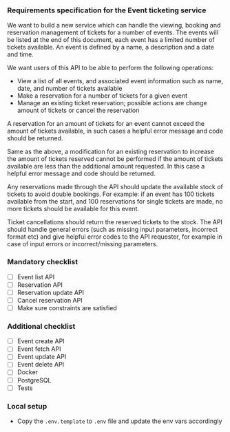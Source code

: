 ### Requirements specification for the Event ticketing service

We want to build a new service which can handle the viewing, booking and reservation
management of tickets for a number of events. The events will be listed at the end of this
document, each event has a limited number of tickets available. An event is defined by a name,
a description and a date and time.

We want users of this API to be able to perform the following operations:
- View a list of all events, and associated event information such as name, date, and
number of tickets available
- Make a reservation for a number of tickets for a given event
- Manage an existing ticket reservation; possible actions are change amount of tickets or  cancel the reservation

A reservation for an amount of tickets for an event cannot exceed the amount of tickets
available, in such cases a helpful error message and code should be returned.

Same as the above, a modification for an existing reservation to increase the amount of tickets
reserved cannot be performed if the amount of tickets available are less than the additional
amount requested. In this case a helpful error message and code should be returned.

Any reservations made through the API should update the available stock of tickets to avoid
double bookings. For example: if an event has 100 tickets available from the start, and 100
reservations for single tickets are made, no more tickets should be available for this event.

Ticket cancellations should return the reserved tickets to the stock.
The API should handle general errors (such as missing input parameters, incorrect format etc)
and give helpful error codes to the API requester, for example in case of input errors or
incorrect/missing parameters.

### Mandatory checklist
- [ ] Event list API
- [ ] Reservation API
- [ ] Reservation update API
- [ ] Cancel reservation API
- [ ] Make sure constraints are satisfied

### Additional checklist
- [ ] Event create API
- [ ] Event fetch API
- [ ] Event update API
- [ ] Event delete API
- [ ] Docker
- [ ] PostgreSQL
- [ ] Tests

### Local setup
- Copy the `.env.template` to `.env` file and update the env vars accordingly

